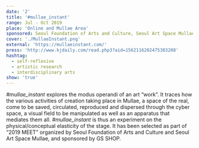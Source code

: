 ```yaml
---
date: '2'
title: '#mullae_instant'
range: Jul - Oct 2019
place: 'Online and Mullae Area'
sponsored: Seoul Foundation of Arts and Culture, Seoul Art Space Mullae, GS Shop
cover: './MullaeInstant.png'
external: 'https://mullaeinstant.com/'
press: 'http://www.kjdaily.com/read.php3?aid=1562116202475383208'
hashtag:
  - self-reflexive
  - artistic research
  - interdisciplinary arts
show: 'true'
---
```


*\#mullae\_instant* explores the modus operandi of an art “work”. It traces how the various activities of creation taking place in Mullae, a space of the real, come to be saved, circulated, reproduced and dispersed through the cyber space, a visual field to be manipulated as well as an apparatus that mediates them all. _#mullae_instant_ is thus an experiment on the physical/conceptual elasticity of the stage. It has been selected as part of “2019 MEET” organized by Seoul Foundation of Arts and Culture and Seoul Art Space Mullae, and sponsored by GS SHOP.
